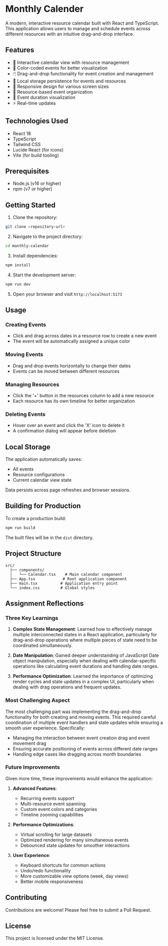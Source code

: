 # Monthly Calender

A modern, interactive resource calendar built with React and TypeScript. This application allows users to manage and schedule events across different resources with an intuitive drag-and-drop interface.

## Features

- 📅 Interactive calendar view with resource management
- 🎨 Color-coded events for better visualization
- 🖱️ Drag-and-drop functionality for event creation and management
- 💾 Local storage persistence for events and resources
- 📱 Responsive design for various screen sizes
- 🎯 Resource-based event organization
- 🔄 Event duration visualization
- ⚡ Real-time updates

## Technologies Used

- React 18
- TypeScript
- Tailwind CSS
- Lucide React (for icons)
- Vite (for build tooling)

## Prerequisites

- Node.js (v16 or higher)
- npm (v7 or higher)

## Getting Started

1. Clone the repository:
```bash
git clone <repository-url>
```

2. Navigate to the project directory:
```bash
cd monthly-calendar
```

3. Install dependencies:
```bash
npm install
```

4. Start the development server:
```bash
npm run dev
```

5. Open your browser and visit `http://localhost:5173`

## Usage

### Creating Events
- Click and drag across dates in a resource row to create a new event
- The event will be automatically assigned a unique color

### Moving Events
- Drag and drop events horizontally to change their dates
- Events can be moved between different resources

### Managing Resources
- Click the '+' button in the resources column to add a new resource
- Each resource has its own timeline for better organization

### Deleting Events
- Hover over an event and click the 'X' icon to delete it
- A confirmation dialog will appear before deletion

## Local Storage

The application automatically saves:
- All events
- Resource configurations
- Current calendar view state

Data persists across page refreshes and browser sessions.

## Building for Production

To create a production build:

```bash
npm run build
```

The built files will be in the `dist` directory.

## Project Structure

```
src/
  ├── components/
  │   └── Calendar.tsx    # Main calendar component
  ├── App.tsx            # Root application component
  ├── main.tsx          # Application entry point
  └── index.css         # Global styles
```

## Assignment Reflections

### Three Key Learnings

1. **Complex State Management**: Learned how to effectively manage multiple interconnected states in a React application, particularly for drag-and-drop operations where multiple pieces of state need to be coordinated simultaneously.

2. **Date Manipulation**: Gained deeper understanding of JavaScript Date object manipulation, especially when dealing with calendar-specific operations like calculating event durations and handling date ranges.

3. **Performance Optimization**: Learned the importance of optimizing render cycles and state updates in a complex UI, particularly when dealing with drag operations and frequent updates.

### Most Challenging Aspect

The most challenging part was implementing the drag-and-drop functionality for both creating and moving events. This required careful coordination of multiple event handlers and state updates while ensuring a smooth user experience. Specifically:
- Managing the interaction between event creation drag and event movement drag
- Ensuring accurate positioning of events across different date ranges
- Handling edge cases like dragging across month boundaries

### Future Improvements

Given more time, these improvements would enhance the application:

1. **Advanced Features**:
   - Recurring events support
   - Multi-resource event spanning
   - Custom event colors and categories
   - Timeline zooming capabilities

2. **Performance Optimizations**:
   - Virtual scrolling for large datasets
   - Optimized rendering for many simultaneous events
   - Debounced state updates for smoother interactions

3. **User Experience**:
   - Keyboard shortcuts for common actions
   - Undo/redo functionality
   - More customizable view options (week, day views)
   - Better mobile responsiveness


## Contributing

Contributions are welcome! Please feel free to submit a Pull Request.

## License

This project is licensed under the MIT License.